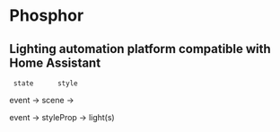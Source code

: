 # Phosphor
## Lighting automation platform compatible with Home Assistant

     state      style
event  ->  scene ->

event -> styleProp -> light(s)



